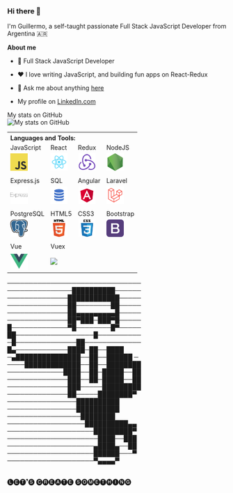 ### Hi there 👋

I'm Guillermo, a self-taught passionate Full Stack JavaScript Developer from Argentina :argentina:

**About me**

- 💼 Full Stack JavaScript Developer

- ❤️ I love writing JavaScript, and building fun apps on React-Redux

- 💬 Ask me about anything [here](https://wa.me/543876295801)

- My profile on [LinkedIn.com](https://www.linkedin.com/in/guillermo-david-andrada)

My stats on GitHub <br/>
![My stats on GitHub](https://github-readme-stats.vercel.app/api?username=GuilloSGit) 

<table>
  <th colspan="4" align="left">
      Languages and Tools:
   </th>
  <tr>
    <td>JavaScript</td>
    <td>React</td>
    <td>Redux</td>
    <td>NodeJS</td>
  </tr>
  <tr>
    <td><img height="40" src="https://raw.githubusercontent.com/github/explore/80688e429a7d4ef2fca1e82350fe8e3517d3494d/topics/javascript/javascript.png"></td>
    <td><img height="40" src="https://raw.githubusercontent.com/github/explore/80688e429a7d4ef2fca1e82350fe8e3517d3494d/topics/react/react.png"></td>
    <td><img height="40" src="https://raw.githubusercontent.com/github/explore/80688e429a7d4ef2fca1e82350fe8e3517d3494d/topics/redux/redux.png"></code></td>
    <td><img height="40" src="https://raw.githubusercontent.com/github/explore/80688e429a7d4ef2fca1e82350fe8e3517d3494d/topics/nodejs/nodejs.png"></td>
  </tr>
  <tr>
    <td colspan="4"></td>
  </tr>
  <tr>
    <td>Express.js</td>
    <td>SQL</td>
    <td>Angular</td>
    <td>Laravel</td>
  </tr>
  <tr>
    <td><img height="40" src="https://raw.githubusercontent.com/github/explore/80688e429a7d4ef2fca1e82350fe8e3517d3494d/topics/express/express.png"></td>
    <td><img height="40" src="https://raw.githubusercontent.com/github/explore/80688e429a7d4ef2fca1e82350fe8e3517d3494d/topics/sql/sql.png"></td>
    <td><img height="40" src="https://raw.githubusercontent.com/github/explore/80688e429a7d4ef2fca1e82350fe8e3517d3494d/topics/angular/angular.png"></td>
    <td><img height="40" src="https://raw.githubusercontent.com/github/explore/80688e429a7d4ef2fca1e82350fe8e3517d3494d/topics/laravel/laravel.png"></td>
  </tr>
  <tr>
    <td colspan="4"></td>
  </tr>
  <tr>
    <td>PostgreSQL</td>
    <td>HTML5</td>
    <td>CSS3</td>
    <td>Bootstrap</td>
  </tr>
    <tr>
    <td><img height="40" src="https://raw.githubusercontent.com/github/explore/80688e429a7d4ef2fca1e82350fe8e3517d3494d/topics/postgresql/postgresql.png"></td>
    <td><img height="40" src="https://raw.githubusercontent.com/github/explore/80688e429a7d4ef2fca1e82350fe8e3517d3494d/topics/html/html.png"></td>
    <td><img height="40" src="https://raw.githubusercontent.com/github/explore/80688e429a7d4ef2fca1e82350fe8e3517d3494d/topics/css/css.png"></td>
    <td><img height="40" src="https://raw.githubusercontent.com/github/explore/80688e429a7d4ef2fca1e82350fe8e3517d3494d/topics/bootstrap/bootstrap.png"></td>
  </tr>
  <tr>
    <td colspan="4"></td>
  </tr>
  <tr>
    <td>Vue</td>
    <td>Vuex</td>
  </tr>
    <tr>
    <td><img height="40" src="https://raw.githubusercontent.com/github/explore/80688e429a7d4ef2fca1e82350fe8e3517d3494d/topics/vue/vue.png"></td>
    <td><img height="40" src="https://raw.githubusercontent.com/github/explore/80688e429a7d4ef2fca1e82350fe8e3517d3494d/topics/vuex/vuex.png"></td>
  </tr>
</table>

───────────────────────────────<br>
───────────────██████████──────<br>
──────────────████████████─────<br>
──────────────██────────██─────<br>
──────────────██▄▄▄▄▄▄▄▄▄█─────<br>
──────────────██▀███─███▀█─────<br>
█─────────────▀█────────█▀─────<br>
██──────────────────█──────────<br>
─█──────────────██─────────────<br>
█▄────────────████─██──████<br>
─▄███████████████──██──██████ ─<br>
────█████████████──██──████████<br>
─────────────████──██─█████──██<br>
──────────────███──██─█████──██<br>
──────────────███─────█████████<br>
──────────────██─────████████▀<br>
────────────────██████████<br>
────────────────██████████<br>
─────────────────████████<br>
──────────────────██████████▄▄<br>
────────────────────█████████▀<br>
─────────────────────████──███<br>
────────────────────▄████▄──██<br>
────────────────────██████───▀<br>
────────────────────▀▄▄▄▄▀<br>
<br>

🅛🅔🅣❜🅢 🅒🅡🅔🅐🅣🅔 🅢🅞🅜🅔🅣🅗🅘🅝🅖
